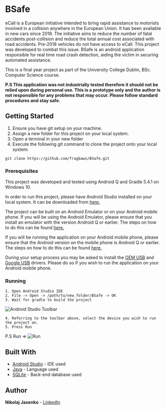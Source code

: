 # BSafe

eCall is a European initiative intended to bring rapid assistance to motorists involved in a collision anywhere in the European Union. It has been available in new cars since 2018. The initiative aims to reduce the number of fatal accidents post-collision and reduce the total annual cost associated with road accidents. Pre-2018 vehicles do not have access to eCall. This project was developed to combat this issue. BSafe is an android application responsible for real time road crash detection, aiding the victim in securing automated assistance. 

This is a final year project as part of the University College Dublin, BSc. Computer Science course. 

**P.S This application was not industrially tested therefore it should not be relied upon during personal use. This is a prototype only and the author is not responsible for any problems that may occur. Please follow standard procedures and stay safe.**

## Getting Started

1. Ensure you have git setup on your machine.
2. Assign a new folder for this project on your local system.
3. Open a terminal in your new folder
4. Execute the following git command to clone the project onto your local system:

```
git clone https://github.com/fragbaws/BSafe.git
```

### Prerequisites

This project was developed and tested using Android Q and Gradle 5.4.1 on Windows 10.

In order to run this project, please have Android Studio installed on your local system. It can be downloaded from [here.](https://developer.android.com/studio)


The project can be built on an Android Emulator or on your Android mobile phone. If you will be using the Android Emulator, please ensure that you install an emulator with the version Android Q or earlier. The steps on how to do this can be found [here.](https://developer.android.com/studio/run/managing-avds#createavd)

If you will be running the application on your Android mobile phone, please ensure that the Android version on the mobile phone is Android Q or earlier. The steps on how to do this can be found [here.](https://developer.android.com/studio/run/device)

During your setup process you may be asked to install the [OEM USB](https://developer.android.com/studio/run/oem-usb) and [Google USB](https://developer.android.com/studio/run/win-usb) drivers. Please do so if you wish to run the application on your Android mobile phone. 

### Running

```
1. Open Android Studio IDE
2. File -> Open -> /path/to/new_folder/BSafe -> OK
3. Wait for gradle to build the project
```
![Android Studio Toolbar](https://developer.android.com/studio/images/run/deploy-run-app.png)

```
4. Referring to the toolbar above, select the device you wish to run the project on.
5. Press Run
```
P.S Run => ![Run](https://developer.android.com/studio/images/buttons/toolbar-run.png)

## Built With

* [Android Studio](https://developer.android.com/) - IDE used
* [Java](https://www.java.com/en/download/) - Language used
* [SQLite](https://www.sqlite.org/index.html) - Back-end database used

## Author

**Nikolaj Jasenko** - [LinkedIn](https://www.linkedin.com/in/nikolajjasenko/)
